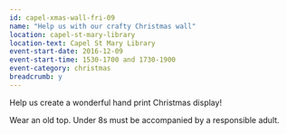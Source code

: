 ```yaml
---
id: capel-xmas-wall-fri-09
name: "Help us with our crafty Christmas wall"
location: capel-st-mary-library
location-text: Capel St Mary Library
event-start-date: 2016-12-09
event-start-time: 1530-1700 and 1730-1900
event-category: christmas
breadcrumb: y
---
```


Help us create a wonderful hand print Christmas display!

Wear an old top. Under 8s must be accompanied by a responsible adult.
